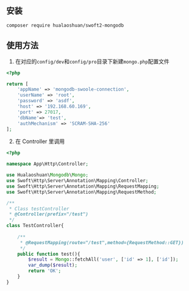 
## 安装
`composer require hualaoshuan/swoft2-mongodb`

## 使用方法
1. 在对应的`config/dev`和`config/pro`目录下新建`mongo.php`配置文件
```php
<?php

return [
    'appName' => 'mongodb-swoole-connection',
    'userName' => 'root',
    'password' => 'asdf',
    'host' => '192.168.60.169',
    'port' => 27017,
    'dbName'=> 'test',
    'authMechanism' => 'SCRAM-SHA-256'
];
```
2. 在 Controller 里调用
```php
<?php

namespace App\Http\Controller;

use Hualaoshuan\Mongodb\Mongo;
use Swoft\Http\Server\Annotation\Mapping\Controller;
use Swoft\Http\Server\Annotation\Mapping\RequestMapping;
use Swoft\Http\Server\Annotation\Mapping\RequestMethod;

/**
 * Class testController
 * @Controller(prefix="/test")
 */
class TestController{
    
    /**
     * @RequestMapping(route="/test",method={RequestMethod::GET})
     */
    public function test(){
        $result = Mongo::fetchAll('user', ['id' => 1], ['id']);
        var_dump($result);
        return 'OK';
    }
}
```